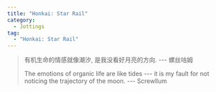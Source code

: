```yaml
---
title: "Honkai: Star Rail"
category:
  - Jottings
tag:
  - "Honkai: Star Rail"
---
```


> 有机生命的情感就像潮汐, 是我没看好月亮的方向. --- 螺丝咕姆
>
> The emotions of organic life are like tides --- it is my fault for not noticing the trajectory of the moon. --- Screwllum
